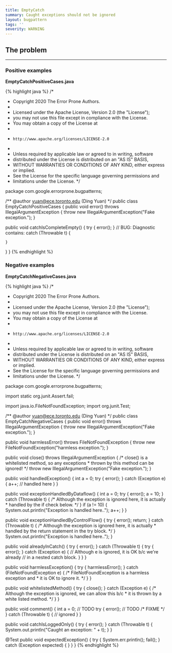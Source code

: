 ```yaml
---
title: EmptyCatch
summary: Caught exceptions should not be ignored
layout: bugpattern
tags: ''
severity: WARNING
---
```


<!--
*** AUTO-GENERATED, DO NOT MODIFY ***
To make changes, edit the @BugPattern annotation or the explanation in docs/bugpattern.
-->


## The problem




----------

### Positive examples
__EmptyCatchPositiveCases.java__

{% highlight java %}
/*
 * Copyright 2020 The Error Prone Authors.
 *
 * Licensed under the Apache License, Version 2.0 (the "License");
 * you may not use this file except in compliance with the License.
 * You may obtain a copy of the License at
 *
 *     http://www.apache.org/licenses/LICENSE-2.0
 *
 * Unless required by applicable law or agreed to in writing, software
 * distributed under the License is distributed on an "AS IS" BASIS,
 * WITHOUT WARRANTIES OR CONDITIONS OF ANY KIND, either express or implied.
 * See the License for the specific language governing permissions and
 * limitations under the License.
 */

package com.google.errorprone.bugpatterns;

/** @author yuan@ece.toronto.edu (Ding Yuan) */
public class EmptyCatchPositiveCases {
  public void error() throws IllegalArgumentException {
    throw new IllegalArgumentException("Fake exception.");
  }

  public void catchIsCompleteEmpty() {
    try {
      error();
    } // BUG: Diagnostic contains:
    catch (Throwable t) {

    }
  }
}
{% endhighlight %}

### Negative examples
__EmptyCatchNegativeCases.java__

{% highlight java %}
/*
 * Copyright 2020 The Error Prone Authors.
 *
 * Licensed under the Apache License, Version 2.0 (the "License");
 * you may not use this file except in compliance with the License.
 * You may obtain a copy of the License at
 *
 *     http://www.apache.org/licenses/LICENSE-2.0
 *
 * Unless required by applicable law or agreed to in writing, software
 * distributed under the License is distributed on an "AS IS" BASIS,
 * WITHOUT WARRANTIES OR CONDITIONS OF ANY KIND, either express or implied.
 * See the License for the specific language governing permissions and
 * limitations under the License.
 */

package com.google.errorprone.bugpatterns;

import static org.junit.Assert.fail;

import java.io.FileNotFoundException;
import org.junit.Test;

/** @author yuan@ece.toronto.edu (Ding Yuan) */
public class EmptyCatchNegativeCases {
  public void error() throws IllegalArgumentException {
    throw new IllegalArgumentException("Fake exception.");
  }

  public void harmlessError() throws FileNotFoundException {
    throw new FileNotFoundException("harmless exception.");
  }

  public void close() throws IllegalArgumentException {
    /* close() is a whitelisted method, so any exceptions
     * thrown by this method can be ignored! */
    throw new IllegalArgumentException("Fake exception.");
  }

  public void handledException() {
    int a = 0;
    try {
      error();
    } catch (Exception e) {
      a++; // handled here
    }
  }

  public void exceptionHandledByDataflow() {
    int a = 0;
    try {
      error();
      a = 10;
    } catch (Throwable t) {
      /* Although the exception is ignored here, it is actually
       * handled by the if check below.
       */
    }
    if (a != 10) {
      System.out.println("Exception is handled here..");
      a++;
    }
  }

  public void exceptionHandledByControlFlow() {
    try {
      error();
      return;
    } catch (Throwable t) {
      /* Although the exception is ignored here, it is actually
       * handled by the return statement in the try block.
       */
    }
    System.out.println("Exception is handled here..");
  }

  public void alreadyInCatch() {
    try {
      error();
    } catch (Throwable t) {
      try {
        error();
      } catch (Exception e) {
        // Although e is ignored, it is OK b/c we're already
        // in a nested catch block.
      }
    }
  }

  public void harmlessException() {
    try {
      harmlessError();
    } catch (FileNotFoundException e) {
      /* FileNotFoundException is a harmless exception and
       * it is OK to ignore it.
       */
    }
  }

  public void whitelistedMethod() {
    try {
      close();
    } catch (Exception e) {
      /* Although the exception is ignored, we can allow this b/c
       * it is thrown by a white listed method. */
    }
  }

  public void comment() {
    int a = 0; // TODO
    try {
      error();
      // TODO
      /* FIXME */
    } catch (Throwable t) {
      // ignored
    }
  }

  public void catchIsLoggedOnly() {
    try {
      error();
    } catch (Throwable t) {
      System.out.println("Caught an exception: " + t);
    }
  }

  @Test
  public void expectedException() {
    try {
      System.err.println();
      fail();
    } catch (Exception expected) {
    }
  }
}
{% endhighlight %}

